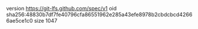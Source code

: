 version https://git-lfs.github.com/spec/v1
oid sha256:48830b7df7fe40796cfa86551962e285a43efe8978b2cbdcbcd42666ae5ce1c0
size 1047
